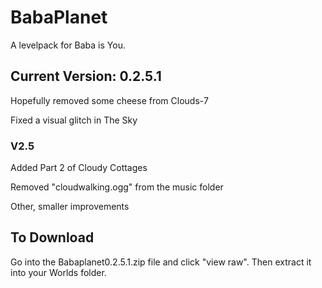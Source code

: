 # BabaPlanet
A levelpack for Baba is You.

## Current Version: 0.2.5.1
Hopefully removed some cheese from Clouds-7

Fixed a visual glitch in The Sky

### V2.5
Added Part 2 of Cloudy Cottages

Removed "cloudwalking.ogg" from the music folder

Other, smaller improvements

## To Download
Go into the Babaplanet0.2.5.1.zip file and click "view raw". Then extract it into your Worlds folder.
